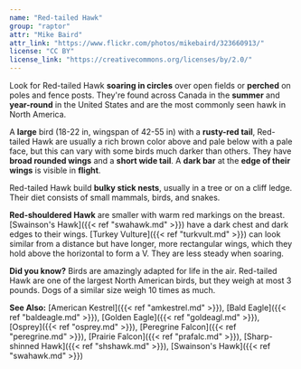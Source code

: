 ```yaml
---
name: "Red-tailed Hawk"
group: "raptor"
attr: "Mike Baird"
attr_link: "https://www.flickr.com/photos/mikebaird/323660913/"
license: "CC BY"
license_link: "https://creativecommons.org/licenses/by/2.0/"
---
```

Look for Red-tailed Hawk **soaring in circles** over open fields or **perched** on poles and fence posts. They're found across Canada in the **summer** and **year-round** in the United States and are the most commonly seen hawk in North America.

A **large** bird (18-22 in, wingspan of 42-55 in) with a **rusty-red tail**, Red-tailed Hawk are usually a rich brown color above and pale below with a pale face, but this can vary with some birds much darker than others. They have **broad rounded wings** and a **short wide tail**. A **dark bar** at the **edge of their wings** is visible in **flight**.

Red-tailed Hawk build **bulky stick nests**, usually in a tree or on a cliff ledge. Their diet consists of small mammals, birds, and snakes.

**Red-shouldered Hawk** are smaller with warm red markings on the breast. [Swainson's Hawk]({{< ref "swahawk.md" >}}) have a dark chest and dark edges to their wings. [Turkey Vulture]({{< ref "turkvult.md" >}}) can look similar from a distance but have longer, more rectangular wings, which they hold above the horizontal to form a V. They are less steady when soaring.

**Did you know?** Birds are amazingly adapted for life in the air. Red-tailed Hawk are one of the largest North American birds, but they weigh at most 3 pounds. Dogs of a similar size weigh 10 times as much.

<!-- generated, do not edit -->
**See Also:**
[American Kestrel]({{< ref "amkestrel.md" >}}),
[Bald Eagle]({{< ref "baldeagle.md" >}}),
[Golden Eagle]({{< ref "goldeagl.md" >}}),
[Osprey]({{< ref "osprey.md" >}}),
[Peregrine Falcon]({{< ref "peregrine.md" >}}),
[Prairie Falcon]({{< ref "prafalc.md" >}}),
[Sharp-shinned Hawk]({{< ref "shshawk.md" >}}),
[Swainson's Hawk]({{< ref "swahawk.md" >}})
